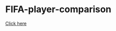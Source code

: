 # FIFA-player-comparison

<a href = "https://ren1504-fifa-player-comparison-main-h1hxjq.streamlit.app/">Click here</a>
